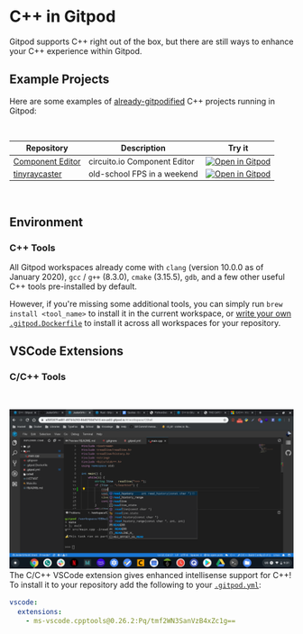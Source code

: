 # C++ in Gitpod

Gitpod supports C++ right out of the box, but there are still ways to enhance your C++ experience within Gitpod.

## Example Projects

Here are some examples of [already-gitpodified](https://www.gitpod.io/blog/gitpodify/) C++ projects running in Gitpod:

<br>

<div class="table-container">

| Repository | Description | Try it |
|------|----------------|-----------|
|[Component Editor](https://github.com/Circuito-io/ComponentEditor) | circuito.io Component Editor | [![Open in Gitpod](https://gitpod.io/button/open-in-gitpod.svg)](https://gitpod.io/#https://github.com/Circuito-io/ComponentEditor)| |
| [tinyraycaster](https://github.com/ssloy/tinyraycaster) | old-school FPS in a weekend | [![Open in Gitpod](https://gitpod.io/button/open-in-gitpod.svg)](https://gitpod.io/#https://github.com/ssloy/tinyraycaster)|
</div>

<br>

## Environment

### C++ Tools

All Gitpod workspaces already come with `clang` (version 10.0.0 as of January 2020), `gcc` / `g++` (8.3.0), `cmake` (3.15.5), `gdb`, and a few other useful C++ tools pre-installed by default.

However, if you're missing some additional tools, you can simply run `brew install <tool_name>` to install it in the current workspace, or [write your own `.gitpod.Dockerfile`](https://www.gitpod.io/docs/config-docker/#creating-docker-images-for-gitpod) to install it across all workspaces for your repository.

## VSCode Extensions

### C/C++ Tools

<br/>

![](images/cppTools.png)
The C/C++ VSCode extension gives enhanced intellisense support for C++! To install it to your repository add the following to your [`.gitpod.yml`](https://www.gitpod.io/docs/config-gitpod-file/):

```yaml
vscode:
  extensions:
    - ms-vscode.cpptools@0.26.2:Pq/tmf2WN3SanVzB4xZc1g==
```

